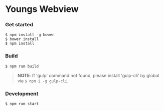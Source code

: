 # Youngs Webview

### Get started

```shell
$ npm install -g bower
$ bower install
$ npm install
```

### Build

```shell
$ npm run build
```

> **NOTE**: If 'gulp' command not found, please install 'gulp-cli' by global via ``$ npm i -g gulp-cli``.


### Development

```shell
$ npm run start
```
